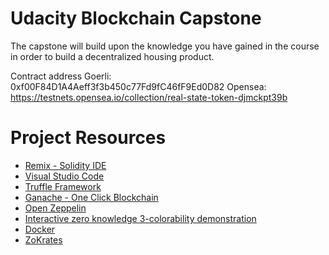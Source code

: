 # Udacity Blockchain Capstone

The capstone will build upon the knowledge you have gained in the course in order to build a decentralized housing product. 

Contract address Goerli: 0xf00F84D1A4Aeff3f3b450c77Fd9fC46fF9Ed0D82
Opensea: https://testnets.opensea.io/collection/real-state-token-djmckpt39b

# Project Resources

* [Remix - Solidity IDE](https://remix.ethereum.org/)
* [Visual Studio Code](https://code.visualstudio.com/)
* [Truffle Framework](https://truffleframework.com/)
* [Ganache - One Click Blockchain](https://truffleframework.com/ganache)
* [Open Zeppelin ](https://openzeppelin.org/)
* [Interactive zero knowledge 3-colorability demonstration](http://web.mit.edu/~ezyang/Public/graph/svg.html)
* [Docker](https://docs.docker.com/install/)
* [ZoKrates](https://github.com/Zokrates/ZoKrates)
